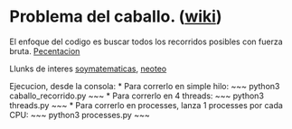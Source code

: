 # Problema del caballo. ([wiki](https://es.wikipedia.org/wiki/Problema_del_caballo))
El enfoque del codigo es buscar todos los recorridos posibles con fuerza bruta.
[Pecentacion](https://docs.google.com/presentation/d/1g5suN5PzGorLZYN_RBhm4fDVId9C-RDVhs4V4EqEv1o/edit?usp=sharing)

Llunks de interes [soymatematicas](https://soymatematicas.com/problema-del-caballo/
), [neoteo](https://www.neoteo.com/el-problema-del-caballo/)


Ejecucion, desde la consola:
	* Para correrlo en simple hilo:
		~~~ python3 caballo_recorrido.py ~~~
	* Para correrlo en 4 threads:
		~~~ python3 threads.py ~~~
	* Para correrlo en processes, lanza 1 processes por cada CPU:
		~~~ python3 processes.py ~~~

